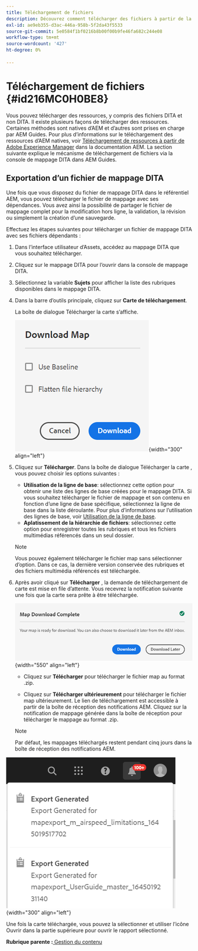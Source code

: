 ```yaml
---
title: Téléchargement de fichiers
description: Découvrez comment télécharger des fichiers à partir de la console de mappage DITA dans AEM Guides et exporter un fichier de mappage DITA dans AEM référentiel.
exl-id: ae9eb355-d3ac-446a-958b-5f2da43f5533
source-git-commit: 5e0584f1bf0216b8b00f00b9fe46fa682c244e08
workflow-type: tm+mt
source-wordcount: '427'
ht-degree: 0%

---
```


# Téléchargement de fichiers {#id216MC0H0BE8}

Vous pouvez télécharger des ressources, y compris des fichiers DITA et non DITA. Il existe plusieurs façons de télécharger des ressources. Certaines méthodes sont natives d’AEM et d’autres sont prises en charge par AEM Guides. Pour plus d’informations sur le téléchargement des ressources d’AEM natives, voir [Téléchargement de ressources à partir de Adobe Experience Manager](https://experienceleague.adobe.com/docs/experience-manager-cloud-service/assets/manage/download-assets-from-aem.html) dans la documentation AEM. La section suivante explique le mécanisme de téléchargement de fichiers via la console de mappage DITA dans AEM Guides.

## Exportation d’un fichier de mappage DITA

Une fois que vous disposez du fichier de mappage DITA dans le référentiel AEM, vous pouvez télécharger le fichier de mappage avec ses dépendances. Vous avez ainsi la possibilité de partager le fichier de mappage complet pour la modification hors ligne, la validation, la révision ou simplement la création d’une sauvegarde.

Effectuez les étapes suivantes pour télécharger un fichier de mappage DITA avec ses fichiers dépendants :

1. Dans l’interface utilisateur d’Assets, accédez au mappage DITA que vous souhaitez télécharger.

1. Cliquez sur le mappage DITA pour l’ouvrir dans la console de mappage DITA.

1. Sélectionnez la variable **Sujets** pour afficher la liste des rubriques disponibles dans le mappage DITA.

1. Dans la barre d’outils principale, cliquez sur **Carte de téléchargement**.

   La boîte de dialogue Télécharger la carte s’affiche.

   ![](images/download-map.png){width="300" align="left"}

1. Cliquez sur **Télécharger**. Dans la boîte de dialogue Télécharger la carte , vous pouvez choisir les options suivantes :

   - **Utilisation de la ligne de base**: sélectionnez cette option pour obtenir une liste des lignes de base créées pour le mappage DITA. Si vous souhaitez télécharger le fichier de mappage et son contenu en fonction d’une ligne de base spécifique, sélectionnez la ligne de base dans la liste déroulante. Pour plus d’informations sur l’utilisation des lignes de base, voir [Utilisation de la ligne de base](generate-output-use-baseline-for-publishing.md#).
   - **Aplatissement de la hiérarchie de fichiers**: sélectionnez cette option pour enregistrer toutes les rubriques et tous les fichiers multimédias référencés dans un seul dossier.
   >[!NOTE]
   >
   > Vous pouvez également télécharger le fichier map sans sélectionner d’option. Dans ce cas, la dernière version conservée des rubriques et des fichiers multimédia référencés est téléchargée.

1. Après avoir cliqué sur **Télécharger** , la demande de téléchargement de carte est mise en file d’attente. Vous recevrez la notification suivante une fois que la carte sera prête à être téléchargée.

   ![](images/download-map-prompt.png){width="550" align="left"}

   - Cliquez sur **Télécharger** pour télécharger le fichier map au format .zip.

   - Cliquez sur **Télécharger ultérieurement** pour télécharger le fichier map ultérieurement. Le lien de téléchargement est accessible à partir de la boîte de réception des notifications AEM. Cliquez sur la notification de mappage générée dans la boîte de réception pour télécharger le mappage au format .zip.

   >[!NOTE]
   >
   > Par défaut, les mappages téléchargés restent pendant cinq jours dans la boîte de réception des notifications AEM.

![](images/download-map-inbox.png){width="300" align="left"}

Une fois la carte téléchargée, vous pouvez la sélectionner et utiliser l’icône Ouvrir dans la partie supérieure pour ouvrir le rapport sélectionné.

**Rubrique parente :**[ Gestion du contenu](authoring.md)
